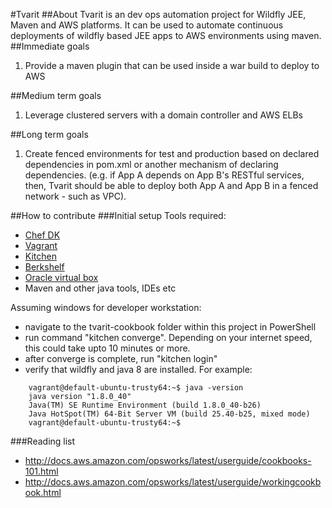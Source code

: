 #Tvarit
##About
Tvarit is an dev ops automation project for Wildfly JEE, Maven and AWS platforms. It can be used to automate continuous deployments of wildfly based JEE apps to AWS environments using maven.
##Immediate goals
1. Provide a maven plugin that can be used inside a war build to deploy to AWS

##Medium term goals
1. Leverage clustered servers with a domain controller and AWS ELBs

##Long term goals
1. Create fenced environments for test and production based on declared dependencies in pom.xml or another mechanism of declaring dependencies. (e.g. if App A depends on App B's RESTful services, then, Tvarit should be able to deploy both App A and App B in a fenced network - such as VPC).

##How to contribute
###Initial setup
Tools required:

- [Chef DK](https://downloads.chef.io/chef-dk/)
- [Vagrant](https://www.vagrantup.com/downloads.html)
- [Kitchen](http://kitchen.ci/)
- [Berkshelf](http://berkshelf.com/)
- [Oracle virtual box](https://www.virtualbox.org/wiki/Downloads)
- Maven and other java tools, IDEs etc

Assuming windows for developer workstation:
- navigate to the tvarit-cookbook folder within this project in PowerShell
- run command "kitchen converge". Depending on your internet speed, this could take upto 10 minutes or more.
- after converge is complete, run "kitchen login"
- verify that wildfly and java 8 are installed. For example:
```
    vagrant@default-ubuntu-trusty64:~$ java -version
    java version "1.8.0_40"
    Java(TM) SE Runtime Environment (build 1.8.0_40-b26)
    Java HotSpot(TM) 64-Bit Server VM (build 25.40-b25, mixed mode)
    vagrant@default-ubuntu-trusty64:~$
```

###Reading list
* http://docs.aws.amazon.com/opsworks/latest/userguide/cookbooks-101.html
* http://docs.aws.amazon.com/opsworks/latest/userguide/workingcookbook.html

